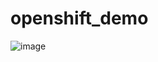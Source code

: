 # openshift_demo

![image](https://github.com/chayandeokar/openshift_demo/assets/74093567/03ed3344-017e-447e-9e31-79ab2c4a09ea)

